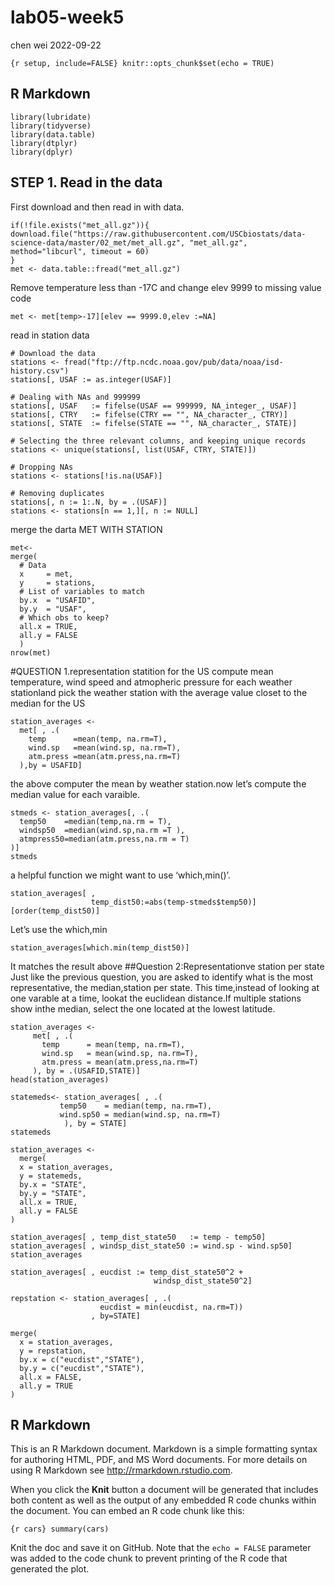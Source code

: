 lab05-week5
================
chen wei
2022-09-22

`{r setup, include=FALSE} knitr::opts_chunk$set(echo = TRUE)`

## R Markdown

``` {r}
library(lubridate)
library(tidyverse)
library(data.table)
library(dtplyr)
library(dplyr)
```

## STEP 1. Read in the data

First download and then read in with data.

``` {r}
if(!file.exists("met_all.gz")){
download.file("https://raw.githubusercontent.com/USCbiostats/data-science-data/master/02_met/met_all.gz", "met_all.gz", method="libcurl", timeout = 60)
}
met <- data.table::fread("met_all.gz")
```

Remove temperature less than -17C and change elev 9999 to missing value
code

``` {r}
met <- met[temp>-17][elev == 9999.0,elev :=NA]
```

read in station data

``` {r}
# Download the data
stations <- fread("ftp://ftp.ncdc.noaa.gov/pub/data/noaa/isd-history.csv")
stations[, USAF := as.integer(USAF)]
```

``` {r}
# Dealing with NAs and 999999
stations[, USAF   := fifelse(USAF == 999999, NA_integer_, USAF)]
stations[, CTRY   := fifelse(CTRY == "", NA_character_, CTRY)]
stations[, STATE  := fifelse(STATE == "", NA_character_, STATE)]
```

``` {r}
# Selecting the three relevant columns, and keeping unique records
stations <- unique(stations[, list(USAF, CTRY, STATE)])
```

``` {r}
# Dropping NAs
stations <- stations[!is.na(USAF)]
```

``` {r}
# Removing duplicates
stations[, n := 1:.N, by = .(USAF)]
stations <- stations[n == 1,][, n := NULL]
```

merge the darta MET WITH STATION

``` {r}
met<-
merge(
  # Data
  x     = met,      
  y     = stations, 
  # List of variables to match
  by.x  = "USAFID",
  by.y  = "USAF", 
  # Which obs to keep?
  all.x = TRUE,      
  all.y = FALSE
  ) 
nrow(met)
```

\#QUESTION 1.representation statition for the US compute mean
temperature, wind speed and atmopheric pressure for each weather
stationland pick the weather station with the average value closet to
the median for the US

``` {r}
station_averages <-
  met[ , .(
    temp      =mean(temp, na.rm=T),
    wind.sp   =mean(wind.sp, na.rm=T),
    atm.press =mean(atm.press,na.rm=T)
  ),by = USAFID]
```

the above computer the mean by weather station.now let’s compute the
median value for each varaible.

``` {r}
stmeds <- station_averages[, .(
  temp50    =median(temp,na.rm = T),
  windsp50  =median(wind.sp,na.rm =T ),
  atmpress50=median(atm.press,na.rm = T)
)]
stmeds
```

a helpful function we might want to use ‘which,min()’.

``` {r}
station_averages[ ,
                  temp_dist50:=abs(temp-stmeds$temp50)][order(temp_dist50)]
```

Let’s use the which,min

``` {r}
station_averages[which.min(temp_dist50)]
```

It matches the result above \##Question 2:Representationve station per
state Just like the previous question, you are asked to identify what is
the most representative, the median,station per state. This time,instead
of looking at one varable at a time, lookat the euclidean distance.If
multiple stations show inthe median, select the one located at the
lowest latitude.

``` {r}
station_averages <- 
     met[ , .(
       temp      = mean(temp, na.rm=T),
       wind.sp   = mean(wind.sp, na.rm=T),
       atm.press = mean(atm.press,na.rm=T)
     ), by = .(USAFID,STATE)]
head(station_averages)
```

``` {r}
statemeds<- station_averages[ , .(
           temp50    = median(temp, na.rm=T), 
           wind.sp50 = median(wind.sp, na.rm=T)
            ), by = STATE]
statemeds
```

``` {r}
station_averages <- 
  merge(
  x = station_averages,
  y = statemeds,
  by.x = "STATE",
  by.y = "STATE",
  all.x = TRUE,
  all.y = FALSE
)
```

``` {r}
station_averages[ , temp_dist_state50   := temp - temp50]
station_averages[ , windsp_dist_state50 := wind.sp - wind.sp50] 
station_averages
```

``` {r}
station_averages[ , eucdist := temp_dist_state50^2 +
                                windsp_dist_state50^2]
```

``` {r}
repstation <- station_averages[ , .(
                    eucdist = min(eucdist, na.rm=T))
                  , by=STATE]
```

``` {r}
merge(
  x = station_averages,
  y = repstation,
  by.x = c("eucdist","STATE"),
  by.y = c("eucdist","STATE"),
  all.x = FALSE,
  all.y = TRUE
)
```

## R Markdown

This is an R Markdown document. Markdown is a simple formatting syntax
for authoring HTML, PDF, and MS Word documents. For more details on
using R Markdown see <http://rmarkdown.rstudio.com>.

When you click the **Knit** button a document will be generated that
includes both content as well as the output of any embedded R code
chunks within the document. You can embed an R code chunk like this:

`{r cars} summary(cars)`

Knit the doc and save it on GitHub. Note that the `echo = FALSE`
parameter was added to the code chunk to prevent printing of the R code
that generated the plot.
